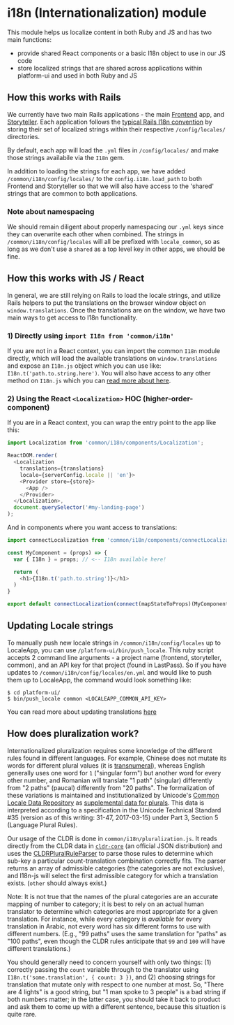 # i18n (Internationalization) module

This module helps us localize content in both Ruby and JS and has two main functions:
* provide shared React components or a basic I18n object to use in our JS code
* store localized strings that are shared across applications within platform-ui and used in both Ruby and JS

## How this works with Rails
We currently have two main Rails applications - the main [Frontend](https://github.com/socrata/platform-ui/tree/master/frontend) app,
and [Storyteller](https://github.com/socrata/platform-ui/tree/master/storyteller). Each application follows the [typical Rails I18n convention](http://guides.rubyonrails.org/i18n.html#setup-the-rails-application-for-internationalization) by storing their set of localized
strings within their respective `/config/locales/` directories.

By default, each app will load the `.yml` files in `/config/locales/` and make those strings availabile via the `I18n` gem.

In addition to loading the strings for each app, we have added `/common/i18n/config/locales/` to the `config.i18n.load_path` to both
Frontend and Storyteller so that we will also have access to the 'shared' strings that are common to both applications.

### Note about namespacing
We should remain diligent about properly namespacing our `.yml` keys since they can overwrite
each other when combined. The strings in `/common/i18n/config/locales` will all be prefixed with `locale_common`, so as long as we don't use a `shared` as a top
level key in other apps, we should be fine.

## How this works with JS / React
In general, we are still relying on Rails to load the locale strings, and utilize Rails helpers to put the translations on the browser window object
on `window.translations`. Once the translations are on the window, we have two main ways to get access to I18n functionality.

### 1) Directly using `import I18n from 'common/i18n'`
If you are not in a React context, you can import the common `I18n` module directly, which will load the available translations on `window.translations`
and expose an `I18n.js` object which you can use like: `I18n.t('path.to.string.here')`. You will also have access to any other method on `I18n.js` which you can
[read more about here](https://github.com/fnando/i18n-js).

### 2) Using the React `<Localization>` HOC (higher-order-component)
If you are in a React context, you can wrap the entry point to the app like this:

```js
import Localization from 'common/i18n/components/Localization';

ReactDOM.render(
  <Localization
    translations={translations}
    locale={serverConfig.locale || 'en'}>
    <Provider store={store}>
      <App />
    </Provider>
  </Localization>,
  document.querySelector('#my-landing-page')
);
```

And in components where you want access to translations:

```js
import connectLocalization from 'common/i18n/components/connectLocalization';

const MyComponent = (props) => {
  var { I18n } = props; // <-- I18n available here!

  return (
    <h1>{I18n.t('path.to.string')}</h1>
  )
}

export default connectLocalization(connect(mapStateToProps)(MyComponent)); // <-- what actually makes I18n available via context
```

## Updating Locale strings
To manually push new locale strings in `/common/i18n/config/locales` up to LocaleApp, you can use `/platform-ui/bin/push_locale`.
This ruby script accepts 2 command line arguments - a project name (frontend, storyteller, common), and an API key for that project (found in LastPass).
So if you have updates to `/common/i18n/config/locales/en.yml` and would like to push them up to LocaleApp, the command would look something like:

```
$ cd platform-ui/
$ bin/push_locale common <LOCALEAPP_COMMON_API_KEY>
```

You can read more about updating translations [here](https://github.com/socrata/platform-ui/blob/master/frontend/doc/update-translations.md)

## How does pluralization work?

Internationalized pluralization requires some knowledge of the different rules found in different languages. For example, Chinese does not mutate its words for different plural values (it is [transnumeral](https://en.wikipedia.org/wiki/Grammatical_number#Transnumeral)), whereas English generally uses one word for `1` ("singular form") but another word for every other number, and Romanian will translate "1 path" (singular) differently from "2 paths" (paucal) differently from "20 paths". The formalization of these variations is maintained and institutionalized by Unicode's [Common Locale Data Repository](http://cldr.unicode.org/index) as [supplemental data for plurals](http://www.unicode.org/cldr/charts/latest/supplemental/language_plural_rules.html). This data is interpreted according to a specification in the Unicode Technical Standard #35 (version as of this writing: 31-47, 2017-03-15) under Part 3, Section 5 (Language Plural Rules).

Our usage of the CLDR is done in `common/i18n/pluralization.js`. It reads directly from the CLDR data in [`cldr-core`](https://github.com/unicode-cldr/cldr-core) (an official JSON distribution) and uses the [CLDRPluralRuleParser](https://github.com/santhoshtr/CLDRPluralRuleParser) to parse those rules to determine which sub-key a particular count-translation combination correctly fits. The parser returns an array of admissible categories (the categories are not exclusive), and I18n-js will select the first admissible category for which a translation exists. (`other` should always exist.)

Note: It is not true that the names of the plural categories are an accurate mapping of number to category; it is best to rely on an actual human translator to determine which categories are most appropriate for a given translation. For instance, while every category is _available_ for every translation in Arabic, not every word has six different forms to use with different numbers. (E.g., "99 paths" uses the same translation for "paths" as "100 paths", even though the CLDR rules anticipate that `99` and `100` will have different translations.)

You should generally need to concern yourself with only two things: (1) correctly passing the `count` variable through to the translator using `I18n.t('some.translation', { count: 3 })`, and (2) choosing strings for translation that mutate only with respect to one number at most. So, "There are 4 lights" is a good string, but "1 man spoke to 3 people" is a bad string if both numbers matter; in the latter case, you should take it back to product and ask them to come up with a different sentence, because this situation is quite rare.
